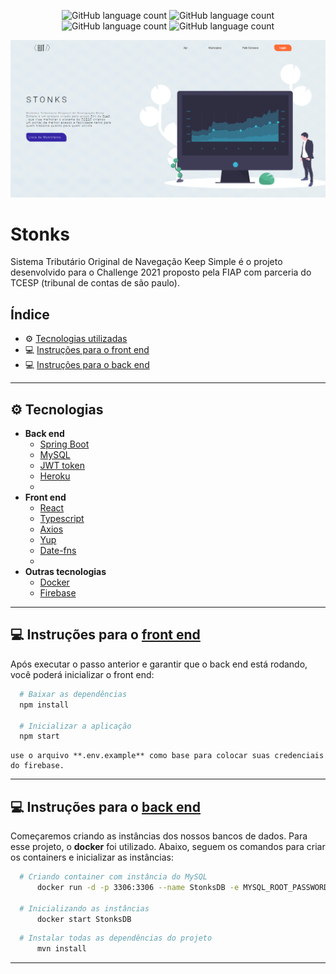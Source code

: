 <p align="center"> 
<img alt="GitHub language count" src="https://img.shields.io/github/languages/count/STONKS-ia/Stonks-core">
<img alt="GitHub language count" src="https://img.shields.io/github/languages/top/STONKS-ia/Stonks-core">
<img alt="GitHub language count" src="https://img.shields.io/github/repo-size/STONKS-ia/Stonks-core">
<img alt="GitHub language count" src="https://img.shields.io/github/last-commit/STONKS-ia/Stonks-core">
</p>
  

![](mockup.jpeg)

# Stonks 
Sistema Tributário Original de Navegação Keep Simple é o projeto desenvolvido para o Challenge 2021 proposto pela FIAP com parceria do TCESP (tribunal de contas de são paulo).

## Índice
- ⚙ [Tecnologias utilizadas](#-tecnologias)
- 💻 [Instruções para o front end](#-instruções-para-o-front-end)
- 💻 [Instruções para o back end](#-instruções-para-o-back-end)

---

## ⚙ Tecnologias
  - **Back end**
    - [Spring Boot](https://spring.io/)
    - [MySQL](https://www.mysql.com/)
    - [JWT token](https://jwt.io/)
    - [Heroku](https://www.heroku.com/)
    - 
  - **Front end**
    - [React](https://reactjs.org/)
    - [Typescript](https://www.typescriptlang.org/)
    - [Axios](https://github.com/axios/axios)
    - [Yup](https://www.npmjs.com/package/yup)
    - [Date-fns](https://date-fns.org/)
    - 
  - **Outras tecnologias**
    - [Docker](https://www.docker.com/)
    - [Firebase](https://firebase.google.com/)
---

## 💻 Instruções para o  [front end](https://github.com/STONKS-ia/stonks-ui)

  Após executar o passo anterior e garantir que o back end está rodando, você poderá inicializar o front end:

  ```bash
    # Baixar as dependências
    npm install

    # Inicializar a aplicação
    npm start
  ```
    use o arquivo **.env.example** como base para colocar suas credenciais do firebase.
---

## 💻 Instruções para o [back end](https://github.com/STONKS-ia/Stonks-core)

  Começaremos criando as instâncias dos nossos bancos de dados. Para esse projeto, o **docker** foi utilizado. Abaixo, seguem os comandos para criar os containers e inicializar as instâncias:

  ```bash
    # Criando container com instância do MySQL
        docker run -d -p 3306:3306 --name StonksDB -e MYSQL_ROOT_PASSWORD=@R0ot3@ mysql:8.0

    # Inicializando as instâncias
        docker start StonksDB
  ```
  
  ```bash
    # Instalar todas as dependências do projeto
        mvn install
  ```

---


